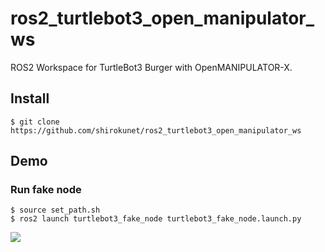 # ros2_turtlebot3_open_manipulator_ws
ROS2 Workspace for TurtleBot3 Burger with OpenMANIPULATOR-X.

## Install
```
$ git clone https://github.com/shirokunet/ros2_turtlebot3_open_manipulator_ws
```

## Demo
### Run fake node
```
$ source set_path.sh
$ ros2 launch turtlebot3_fake_node turtlebot3_fake_node.launch.py
```
![](https://i.gyazo.com/f396bc54d1e3ab279f3b826268920362.gif)

